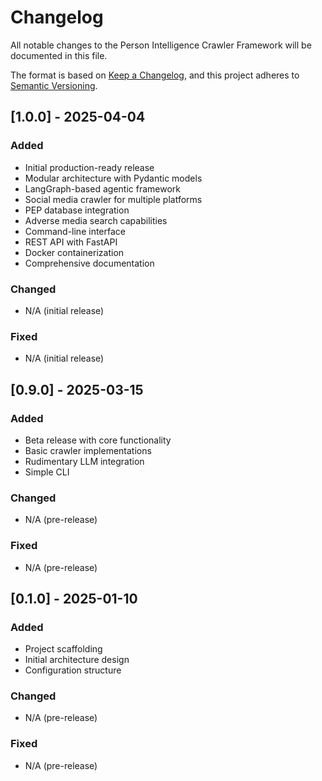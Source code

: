 # Changelog

All notable changes to the Person Intelligence Crawler Framework will be documented in this file.

The format is based on [Keep a Changelog](https://keepachangelog.com/en/1.0.0/),
and this project adheres to [Semantic Versioning](https://semver.org/spec/v2.0.0.html).

## [1.0.0] - 2025-04-04

### Added
- Initial production-ready release
- Modular architecture with Pydantic models
- LangGraph-based agentic framework
- Social media crawler for multiple platforms
- PEP database integration
- Adverse media search capabilities
- Command-line interface
- REST API with FastAPI
- Docker containerization
- Comprehensive documentation

### Changed
- N/A (initial release)

### Fixed
- N/A (initial release)

## [0.9.0] - 2025-03-15

### Added
- Beta release with core functionality
- Basic crawler implementations
- Rudimentary LLM integration
- Simple CLI

### Changed
- N/A (pre-release)

### Fixed
- N/A (pre-release)

## [0.1.0] - 2025-01-10

### Added
- Project scaffolding
- Initial architecture design
- Configuration structure

### Changed
- N/A (pre-release)

### Fixed
- N/A (pre-release)